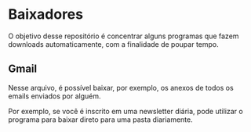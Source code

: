 # Baixadores

O objetivo desse repositório é concentrar alguns programas que fazem downloads automaticamente, com a finalidade de poupar tempo.

## Gmail

Nesse arquivo, é possível baixar, por exemplo, os anexos de todos os emails enviados por alguém.

Por exemplo, se você é inscrito em uma newsletter diária, pode utilizar o programa para baixar direto para uma pasta diariamente.
